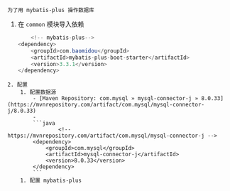 	为了用	mybatis-plus 操作数据库
1. 在 `common` 模块导入依赖
	```java
		<!-- mybatis-plus-->  
	<dependency>  
		<groupId>com.baomidou</groupId>  
		<artifactId>mybatis-plus-boot-starter</artifactId>  
		<version>3.3.1</version>  
	</dependency>
```
2. 配置
	1. 配置数据源
		- [Maven Repository: com.mysql » mysql-connector-j » 8.0.33](https://mvnrepository.com/artifact/com.mysql/mysql-connector-j/8.0.33)
		- 
		```java
				<!-- https://mvnrepository.com/artifact/com.mysql/mysql-connector-j -->
		<dependency>
		    <groupId>com.mysql</groupId>
		    <artifactId>mysql-connector-j</artifactId>
		    <version>8.0.33</version>
		</dependency>
		```
	1. 配置 mybatis-plus 